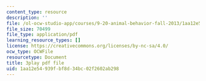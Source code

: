 ```yaml
---
content_type: resource
description: ''
file: /ol-ocw-studio-app/courses/9-20-animal-behavior-fall-2013/1aa12e54939fbf8d34bc02f2602ab298_472237.pdf
file_size: 70499
file_type: application/pdf
learning_resource_types: []
license: https://creativecommons.org/licenses/by-nc-sa/4.0/
ocw_type: OCWFile
resourcetype: Document
title: 3play pdf file
uid: 1aa12e54-939f-bf8d-34bc-02f2602ab298
---
```

